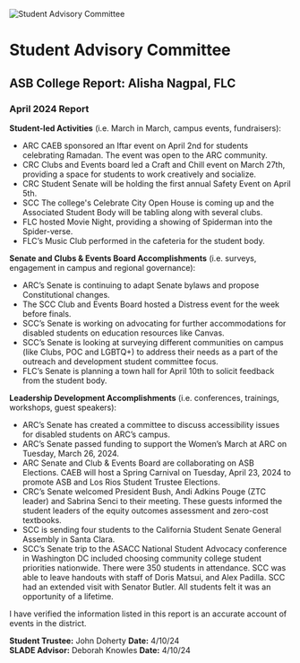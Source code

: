 <!-- Page 1 -->
![Student Advisory Committee](https://www.losrios.edu/images/logo.png)

# Student Advisory Committee

## ASB College Report: Alisha Nagpal, FLC

### April 2024 Report

**Student-led Activities** (i.e. March in March, campus events, fundraisers):
- ARC CAEB sponsored an Iftar event on April 2nd for students celebrating Ramadan. The event was open to the ARC community.
- CRC Clubs and Events board led a Craft and Chill event on March 27th, providing a space for students to work creatively and socialize.
- CRC Student Senate will be holding the first annual Safety Event on April 5th.
- SCC The college's Celebrate City Open House is coming up and the Associated Student Body will be tabling along with several clubs.
- FLC hosted Movie Night, providing a showing of Spiderman into the Spider-verse.
- FLC’s Music Club performed in the cafeteria for the student body.

**Senate and Clubs & Events Board Accomplishments** (i.e. surveys, engagement in campus and regional governance):
- ARC’s Senate is continuing to adapt Senate bylaws and propose Constitutional changes.
- The SCC Club and Events Board hosted a Distress event for the week before finals.
- SCC’s Senate is working on advocating for further accommodations for disabled students on education resources like Canvas.
- SCC’s Senate is looking at surveying different communities on campus (like Clubs, POC and LGBTQ+) to address their needs as a part of the outreach and development student committee focus.
- FLC’s Senate is planning a town hall for April 10th to solicit feedback from the student body.

**Leadership Development Accomplishments** (i.e. conferences, trainings, workshops, guest speakers):
- ARC’s Senate has created a committee to discuss accessibility issues for disabled students on ARC’s campus.
- ARC’s Senate passed funding to support the Women’s March at ARC on Tuesday, March 26, 2024.
- ARC Senate and Club & Events Board are collaborating on ASB Elections. CAEB will host a Spring Carnival on Tuesday, April 23, 2024 to promote ASB and Los Rios Student Trustee Elections.
- CRC’s Senate welcomed President Bush, Andi Adkins Pouge (ZTC leader) and Sabrina Senci to their meeting. These guests informed the student leaders of the equity outcomes assessment and zero-cost textbooks.
- SCC is sending four students to the California Student Senate General Assembly in Santa Clara.
- SCC’s Senate trip to the ASACC National Student Advocacy conference in Washington DC included choosing community college student priorities nationwide. There were 350 students in attendance. SCC was able to leave handouts with staff of Doris Matsui, and Alex Padilla. SCC had an extended visit with Senator Butler. All students felt it was an opportunity of a lifetime.
<!-- Page 2 -->
I have verified the information listed in this report is an accurate account of events in the district.

**Student Trustee:** John Doherty  **Date:** 4/10/24  
**SLADE Advisor:** Deborah Knowles  **Date:** 4/10/24  
